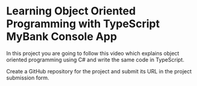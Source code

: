 # Learning Object Oriented Programming with TypeScript MyBank Console App
In this project you are going to follow this video which explains object oriented programming using C# and write the same code in TypeScript.

Create a GitHub repository for the project and submit its URL in the project submission form.